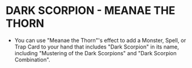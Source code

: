 # DARK SCORPION - MEANAE THE THORN

*   You can use "Meanae the Thorn"'s effect to add a Monster, Spell, or Trap Card to your hand that includes "Dark Scorpion" in its name, including "Mustering of the Dark Scorpions" and "Dark Scorpion Combination".

